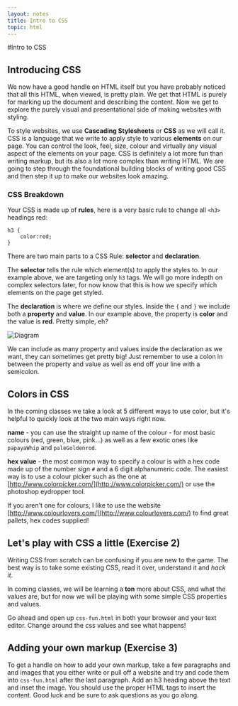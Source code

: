 ```yaml
---
layout: notes
title: Intro to CSS
topic: html
---
```


#Intro to CSS

## Introducing CSS

We now have a good handle on HTML itself but you have probably noticed that all this HTML, when viewed, is pretty plain. We get that HTML is purely for marking up the document and describing the content. Now we get to explore the purely visual and presentational side of making websites with styling.

To style websites, we use **Cascading Stylesheets** or **CSS** as we will call it. CSS is a language that we write to apply style to various **elements** on our page. You can control the look, feel, size, colour and virtually any visual aspect of the elements on your page. CSS is definitely a lot more fun than writing markup, but its also a lot more complex than writing HTML. We are going to step through the foundational building blocks of writing good CSS and then step it up to make our websites look amazing.

### CSS Breakdown

Your CSS is made up of **rules**, here is a very basic rule to change all `<h3>` headings red:

	h3 {
		color:red;
	}

There are two main parts to a CSS Rule: **selector** and **declaration**.

The **selector** tells the rule which element(s) to apply the styles to. In our example above, we are targeting only `h3` tags. We will go more indepth on complex selectors later, for now know that this is how we specify which elements on the page get styled.

The **declaration** is where we define our styles. Inside the `{` and `}` we include both a **property** and **value**. In our example above, the property is **color** and the value is **red**. Pretty simple, eh?

![Diagram](http://wes.io/J3WP/diagrams.png)

We can include as many property and values inside the declaration as we want, they can sometimes get pretty big! Just remember to use a colon in between the property and value as well as end off your line with a semicolon.

## Colors in CSS
In the coming classes we take a look at 5 different ways to use color, but it's helpful to quickly look at the two main ways right now.

**name** - you can use the straight up name of the colour - for most basic colours (red, green, blue, pink...) as well as a few exotic ones like `papayaWhip` and `paleGoldenrod`. 

**hex value** - the most common way to specify a colour is with a hex code made up of the number sign `#` and a 6 digit alphanumeric code. The easiest way is to use a colour picker such as the one at [http://www.colorpicker.com/](http://www.colorpicker.com/) or use the photoshop eydropper tool.

If you aren't one for colours, I like to use the website [http://www.colourlovers.com/](http://www.colourlovers.com/) to find great pallets, hex codes supplied!

## Let's play with CSS a little (Exercise 2)
Writing CSS from scratch can be confusing if you are new to the game. The best way is to take some existing CSS, read it over, understand it and *hack it*.

In coming classes, we will be learning a **ton** more about CSS, and what the values are, but for now we will be playing with some simple CSS properties and values.

Go ahead and open up `css-fun.html` in both your browser and your text editor. Change around the css values and see what happens!

## Adding your own markup (Exercise 3)
To get a handle on how to add your own markup, take a few paragraphs and and images that you either write or pull off a website and try and code them into `css-fun.html` after the last paragraph. Add an h3 heading above the text and inset the image. You should use the proper HTML tags to insert the content. Good luck and be sure to ask questions as you go along.